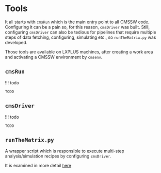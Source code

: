 # Tools

It all starts with `cmsRun` which is the main entry point to all CMSSW code.
Configuring it can be a pain so, for this reason, `cmsDriver` was built.
Still, configuring `cmsDriver` can also be tedious for pipelines that require
multiple steps of data fetching, configuring, simulating etc., so `runTheMatrix.py`
was developed.

Those tools are available on LXPLUS machines, after creating a work area
and activating a CMSSW environment by `cmsenv`.

## `cmsRun`

!!! todo
	
	TODO

## `cmsDriver`

!!! todo
	
	TODO

## `runTheMatrix.py`

A wrapper script which is responsible to execute multi-step analysis/simulation recipes
by configuring `cmsDriver`.

It is examined in more detail [here](working-with-cmssw/workflows/overview.md)
